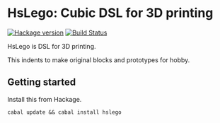 # HsLego: Cubic DSL for 3D printing

[![Hackage version](https://img.shields.io/hackage/v/hslego.svg?style=flat)](https://hackage.haskell.org/package/hslego)  [![Build Status](https://travis-ci.org/junjihashimoto/hslego.png?branch=master)](https://travis-ci.org/junjihashimoto/hslego)

HsLego is DSL for 3D printing.

This indents to make original blocks and prototypes for hobby.


## Getting started

Install this from Hackage.

    cabal update && cabal install hslego


